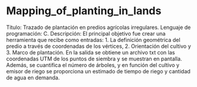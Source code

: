 # Mapping_of_planting_in_lands
Título: Trazado de plantación en predios agrícolas irregulares. Lenguaje de programación: C. Descripción: El principal objetivo fue crear una herramienta que recibe como entradas: 1. La definición geométrica del predio a través de coordenadas de los vértices, 2. Orientación del cultivo y 3. Marco de plantación. En la salida se obtiene un archivo txt con las coordenadas UTM de los puntos de siembra y se muestran en pantalla. Además, se cuantifica el número de árboles, y en función del cultivo y emisor de riego se proporciona un estimado de tiempo de riego y cantidad de agua en demanda.
